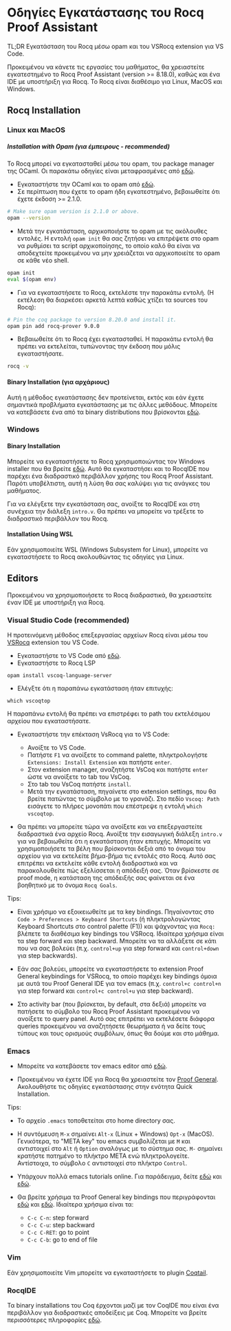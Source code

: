 # Οδηγίες Εγκατάστασης του Rocq Proof Assistant
TL;DR Εγκατάσταση του Rocq μέσω opam και του VSRocq extension για VS Code.

Προκειμένου να κάνετε τις εργασίες του μαθήματος, θα χρειαστείτε εγκατεστημένο το Rocq Proof Assistant (version >= 8.18.0), καθώς και ένα IDE με υποστήριξη για Rocq. Το Rocq είναι διαθέσιμο για Linux, MacOS και Windows.

## Rocq Installation

### Linux και MacOS

##### Installation with Opam (για έμπειρους - recommended) 
Το Rocq μπορεί να εγκατασταθεί μέσω του opam, του package manager της OCaml. Οι παρακάτω οδηγίες είναι μεταφρασμένες από [εδώ](https://coq.inria.fr/opam-using.html).

- Εγκαταστήστε την OCaml και το opam από [εδώ](https://ocaml.org/install#linux_mac_bsd).
- Σε περίπτωση που έχετε το opam ήδη εγκατεστημένο, βεβαιωθείτε ότι έχετε έκδοση >= 2.1.0. 
```bash
# Make sure opam version is 2.1.0 or above.
opam --version
```
- Μετά την εγκατάσταση, αρχικοποιήστε το opam με τις ακόλουθες εντολές. Η εντολή `opam init` θα σας ζητήσει να επιτρέψετε στο opam να ρυθμίσει τα script αρχικοποίησης, το οποίο καλό θα είναι να αποδεχτείτε προκειμένου να μην χρειάζεται να αρχικοποιείτε το opam σε κάθε νέο shell.
```bash
opam init
eval $(opam env)
```
- Για να εγκαταστήσετε το Rocq, εκτελέστε την παρακάτω εντολή. (Η εκτέλεση θα διαρκέσει αρκετά λεπτά καθώς χτίζει τα sources του Rocq):
```bash
# Pin the coq package to version 8.20.0 and install it.
opam pin add rocq-prover 9.0.0
```
- Βεβαιωθείτε ότι το Rocq έχει εγκατασταθεί. Η παρακάτω εντολή θα πρέπει να εκτελείται, τυπώνοντας την έκδοση που μόλις εγκαταστήσατε.

```bash
rocq -v
```

#### Binary Installation (για αρχάριους)
Αυτή η μέθοδος εγκατάστασης δεν προτείνεται, εκτός και εάν έχετε σημαντικά προβλήματα εγκατάστασης με τις άλλες μεθόδους. Μπορείτε να κατεβάσετε ένα από τα binary distributions που βρίσκονται [εδώ](https://github.com/coq/platform/releases/tag/2023.11.0).


### Windows

#### Binary Installation
Μπορείτε να εγκαταστήσετε το Rocq χρησιμοποιώντας τον Windows installer που θα βρείτε [εδώ](https://github.com/coq/platform/releases/tag/2025.01.0). Αυτό θα εγκαταστήσει και το RocqIDE που παρέχει ένα διαδραστικό περιβάλλον χρήσης του Rocq Proof Assistant. Παρότι υποβέλτιστη, αυτή η λύση θα σας καλύψει για τις ανάγκες του μαθήματος.

Για να ελέγξετε την εγκατάσταση σας, ανοίξτε το RocqIDE και στη συνέχεια την διάλεξη `intro.v`. Θα πρέπει να μπορείτε να τρέξετε το διαδραστικό περιβάλλον του Rocq. 


#### Installation Using WSL 
Εάν χρησιμοποιείτε WSL (Windows Subsystem for Linux), μπορείτε να εγκαταστήσετε το Rocq ακολουθώντας τις οδηγίες για Linux.


## Editors 
Προκειμένου να χρησιμοποιήσετε το Rocq διαδραστικά, θα χρειαστείτε έναν IDE με υποστήριξη για Rocq.

### Visual Studio Code (recommended)
Η προτεινόμενη μέθοδος επεξεργασίας αρχείων Rocq είναι μέσω του [VSRocq](https://marketplace.visualstudio.com/items?itemName=maximedenes.vscoq) extension του VS Code.

- Εγκαταστήστε το VS Code από [εδώ](https://code.visualstudio.com/download). 
- Eγκαταστήστε το Rocq LSP 
```
opam install vscoq-language-server
```
- Ελέγξτε ότι η παραπάνω εγκατάσταση ήταν επιτυχής:
```
which vscoqtop
```
Η παραπάνω εντολή θα πρέπει να επιστρέφει το path του εκτελέσιμου αρχείου που εγκαταστήσατε.

- Εγκαταστήστε την επέκταση VsRocq για το VS Code: 

  - Ανοίξτε το VS Code.
  - Πατήστε `F1` να ανοίξετε το command palette, πληκτρολογήστε `Extensions: Install Extension` και πατήστε `enter`.
  - Στον extension manager, αναζητήστε VsCoq και πατήστε `enter` ώστε να ανοίξετε το tab του VsCoq.
  - Στο tab του VsCoq πατήστε `install`. 
  - Μετά την εγκατάσταση, πηγαίνετε στο extension settings, που θα βρείτε πατώντας το σύμβολο με το γρανάζι. Στο πεδίο `Vscoq: Path` εισάγετε το πλήρες μονοπάτι που επέστρεψε η εντολή `which vscoqtop`.

- Θα πρέπει να μπορείτε τώρα να ανοίξετε και να επεξεργαστείτε διαδραστικά ένα αρχείο Rocq. Ανοίξτε την εισαγωγική διάλεξη `intro.v` για να βεβαιωθείτε ότι η εγκατάσταση ήταν επιτυχής. Μπορείτε να χρησιμοποιήσετε τα βέλη που βρίσκονται δεξιά από το όνομα του αρχείου για να εκτελείτε βήμα-βήμα τις εντολές στο Rocq. Αυτό σας επιτρέπει να εκτελείτε κάθε εντολή διαδραστικά και να παρακολουθείτε πώς εξελίσσεται η απόδειξή σας. Όταν βρίσκεστε σε proof mode, η κατάσταση της απόδειξής σας φαίνεται σε ένα βοηθητικό με το όνομα `Rocq Goals`.


Tips: 
- Είναι χρήσιμο να εξοικειωθείτε με τα key bindings. Πηγαίνοντας στο `Code > Preferences > Keyboard Shortcuts` (ή πληκτρολογώντας Keyboard Shortcuts στο control palette (F1)) και ψάχνοντας για `Rocq:` βλέπετε τα διαθέσιμα key bindings του VSRocq. Ιδιαίτερα χρήσιμα είναι τα step forward και step backward. Μπορείτε να τα αλλάξετε σε κάτι που να σας βολεύει (π.χ. `control+up` για step forward και `control+down` για step backwards).

- Εάν σας βολεύει, μπορείτε να εγκαταστήσετε το extension Proof General keybindings for VSRocq, το οποίο παρέχει key bindings όμοια με αυτά του Proof General IDE για τον emacs (π.χ. `control+c control+n` για step forward και `control+c control+u` για step backward).

- Στο activity bar (που βρίσκεται, by default, στα δεξιά) μπορείτε να πατήσετε το σύμβολο του Rocq Proof Assistant προκειμένου να ανοίξετε το query panel. Αυτό σας επιτρέπει να εκτελέσετε διάφορα queries προκειμένου να αναζητήσετε θεωρήματα ή να δείτε τους τύπους και τους ορισμούς συμβόλων, όπως θα δούμε και στο μάθημα.
 

### Emacs
- Μπορείτε να κατεβάσετε τον emacs editor από [εδώ](https://www.gnu.org/software/emacs/). 

- Προκειμένου να έχετε IDE για Rocq θα χρειαστείτε τον [Proof General](https://proofgeneral.github.io). Ακολουθήστε τις οδηγίες εγκατάστασης στην ενότητα Quick Installation.   
  
Tips:
- Το αρχείο `.emacs` τοποθετείται στο home directory σας. 
- Η συντόμευση `M-x` σημαίνει `Alt-x` (Linux + Windows) `Opt-x` (MacOS). Γενικότερα, το "META key" του emacs συμβολίζεται με `M` και αντιστοιχεί στο `Alt` ή `Option` αναλόγως με το σύστημα σας. `M-` σημαίνει κρατήστε πατημένο το πλήκτρο META ενώ πληκτρολογείτε. Αντίστοιχα, το σύμβολο `C` αντιστοιχεί στο πλήκτρο `Control`.
- Υπάρχουν πολλά emacs tutorials online. Για παράδειγμα, δείτε [εδώ](https://www.stolaf.edu/people/humke/UNIX/emacs-tutorial.html#:~:text=The%20Emacs%20Tutorial&text=M%2D%20means%20hold%20the%20META,it%2C%20then%20type%20the%20character%20.) και [εδώ]().
- Θα βρείτε χρήσιμα τα Proof General key bindings που περιγράφονται [εδώ](https://proofgeneral.github.io/doc/master/userman/Basic-Script-Management/#Script-processing-commands) και [εδώ](https://proofgeneral.github.io/doc/master/userman/Coq-Proof-General/#Coq_002dspecific-commands). Ιδιαίτερα χρήσιμα είναι τα:  

  - `C-c C-n`: step forward
  - `C-c C-u`: step backward
  - `C-c C-RET`: go to point
  - `C-c C-b`: go to end of file

### Vim
Εάν χρησιμοποιείτε Vim μπορείτε να εγκαταστήσετε το plugin [Coqtail](https://github.com/whonore/Coqtail). 

### RocqIDE
Τα binary installations του Coq έρχονται μαζί με τον CoqIDE που είναι ένα περιβάλλον για διαδραστικές αποδείξεις με Coq. Μπορείτε να βρείτε περισσότερες πληροφορίες [εδώ](https://rocq-prover.org/doc/V9.0.0/refman/practical-tools/coqide.html).
